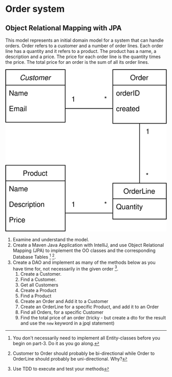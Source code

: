 # Order system

## Object Relational Mapping with JPA

This model represents an initial domain model for a system that can
handle orders. Order refers to a customer and a number of order lines.
Each order line has a quantity and it refers to a product.
The product has a name, a description and a price. 
The price for each order line is the quantity times the price.
The total price for an order is the sum of all its order lines.

![Domain model](../../images/JPA_Order_Exercise_Domain.svg)

1. Examine and understand the model.
2. Create a Maven Java Application with IntelliJ, and use Object Relational Mapping (JPA) to implement the OO classes and the corresponding Database Tables [^1] [^2].
3. Create a DAO and implement as many of the methods below as you have time for, not necessarily in the given order [^3].
    1. Create a Customer.
    2. Find a Customer.
    3. Get all Customers
    4. Create a Product
    5. Find a Product
    6. Create an Order and Add it to a Customer
    7. Create an OrderLine for a specific Product, and add it to an Order
    8. Find all Orders, for a specific Customer
    9. Find the total price of an order (tricky - but create a dto for the result and use the `new` keyword in a jpql statement)

[^1]: You don't necessarily need to implement all Entity-classes
before you begin on part-3. Do it as you go along.
[^2]: Customer to Order should probably be bi-directional while
Order to OrderLine should probably be uni-directional. Why?
[^3]: Use TDD to execute and test your methods
